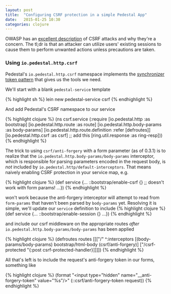 ```yaml
---
layout: post
title:  "Configuring CSRF protection in a simple Pedestal App"
date:   2015-01-25 10:30
categories: clojure
---
```


OWASP has an [excellent description](https://www.owasp.org/index.php/Cross-Site_Request_Forgery_%28CSRF%29) of CSRF attacks and why they're a concern. The tl;dr is that an attacker can utilize users' existing sessions to cause them to perform unwanted actions unless precautions are taken.

### Using `io.pedestal.http.csrf`

Pedestal's `io.pedestal.http.csrf` namespace implements the [synchronizer token pattern](https://www.owasp.org/index.php/Cross-Site_Request_Forgery_(CSRF)_Prevention_Cheat_Sheet#General_Recommendation:_Synchronizer_Token_Pattern) that gives us the tools we need.

We'll start with a blank `pedestal-service` template

{% highlight sh %}
lein new pedestal-service csrf
{% endhighlight %}

And add Pedestal's CSRF namespace to our service

{% highlight clojure %}
(ns csrf.service
  (:require [io.pedestal.http :as bootstrap]
            [io.pedestal.http.route :as route]
            [io.pedestal.http.body-params :as body-params]
            [io.pedestal.http.route.definition :refer [defroutes]]
            [io.pedestal.http.csrf :as csrf] ;; add this
            [ring.util.response :as ring-resp]))
{% endhighlight %}

The trick to using `csrf/anti-forgery` with a form parameter (as of 0.3.1) is to realize that the `io.pedestal.http.body-params/body-params` interceptor, which is responsible for parsing parameters encoded in the request body, is *not* included by `io.pedestal.http/default-interceptors`. That means naively enabling CSRF protection in your service map, e.g.

{% highlight clojure %}
(def service {... 
              ::bootstrap/enable-csrf {} ;; doesn't work with form params!
              ...})
{% endhighlight %}

won't work because the anti-forgery interceptor will attempt to read from `form-params` that haven't been parsed by `body-params` yet. Resolving it is simple, we'll update our `service` definition to include
{% highlight clojure %}
(def service {...
              ::bootstrap/enable-session {} 
              ...})
{% endhighlight %}

and include our csrf middleware on the appropriate routes _after_ `io.pedestal.http.body-params/body-params` has been applied

{% highlight clojure %}
(defroutes routes
  [[["/"
     ^:interceptors [(body-params/body-params)
                     bootstrap/html-body
                     (csrf/anti-forgery)]
     ["/csrf-protected "{:post csrf-protected-handler}]]]])
{% endhighlight %}

All that's left is to include the request's anti-forgery token in our forms, something like

{% highlight clojure %}
(format "<input type=\"hidden\" name=\"__anti-forgery-token\" value=\"%s\"/>"
  (::csrf/anti-forgery-token request))
{% endhighlight %}
